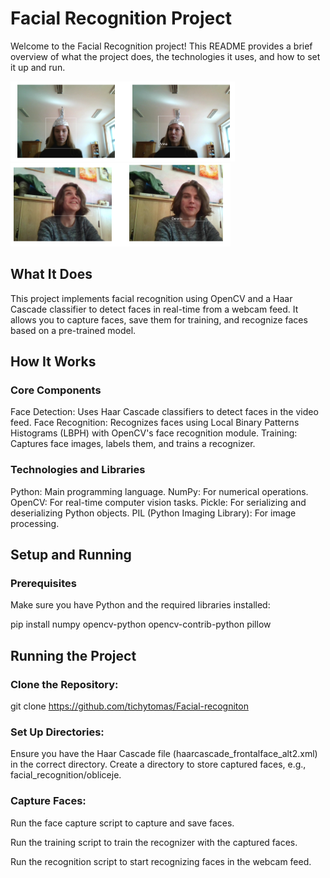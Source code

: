 # Facial Recognition Project
Welcome to the Facial Recognition project! This README provides a brief overview of what the project does, the technologies it uses, and how to set it up and run.

![Alt text](images/demo1.png)
![Alt text](images/demo2.png)

## What It Does
This project implements facial recognition using OpenCV and a Haar Cascade classifier to detect faces in real-time from a webcam feed. It allows you to capture faces, save them for training, and recognize faces based on a pre-trained model.

## How It Works
### Core Components
Face Detection: Uses Haar Cascade classifiers to detect faces in the video feed.
Face Recognition: Recognizes faces using Local Binary Patterns Histograms (LBPH) with OpenCV's face recognition module.
Training: Captures face images, labels them, and trains a recognizer.
### Technologies and Libraries
Python: Main programming language.
NumPy: For numerical operations.
OpenCV: For real-time computer vision tasks.
Pickle: For serializing and deserializing Python objects.
PIL (Python Imaging Library): For image processing.
## Setup and Running
### Prerequisites
Make sure you have Python and the required libraries installed:

pip install numpy opencv-python opencv-contrib-python pillow
## Running the Project
### Clone the Repository:
git clone https://github.com/tichytomas/Facial-recogniton

### Set Up Directories:

Ensure you have the Haar Cascade file (haarcascade_frontalface_alt2.xml) in the correct directory.
Create a directory to store captured faces, e.g., facial_recognition/obliceje.
### Capture Faces:

Run the face capture script to capture and save faces.

Run the training script to train the recognizer with the captured faces.

Run the recognition script to start recognizing faces in the webcam feed.
